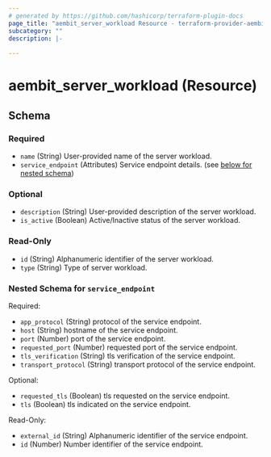 ```yaml
---
# generated by https://github.com/hashicorp/terraform-plugin-docs
page_title: "aembit_server_workload Resource - terraform-provider-aembit"
subcategory: ""
description: |-
  
---
```


# aembit_server_workload (Resource)





<!-- schema generated by tfplugindocs -->
## Schema

### Required

- `name` (String) User-provided name of the server workload.
- `service_endpoint` (Attributes) Service endpoint details. (see [below for nested schema](#nestedatt--service_endpoint))

### Optional

- `description` (String) User-provided description of the server workload.
- `is_active` (Boolean) Active/Inactive status of the server workload.

### Read-Only

- `id` (String) Alphanumeric identifier of the server workload.
- `type` (String) Type of server workload.

<a id="nestedatt--service_endpoint"></a>
### Nested Schema for `service_endpoint`

Required:

- `app_protocol` (String) protocol of the service endpoint.
- `host` (String) hostname of the service endpoint.
- `port` (Number) port of the service endpoint.
- `requested_port` (Number) requested port of the service endpoint.
- `tls_verification` (String) tls verification of the service endpoint.
- `transport_protocol` (String) transport protocol of the service endpoint.

Optional:

- `requested_tls` (Boolean) tls requested on the service endpoint.
- `tls` (Boolean) tls indicated on the service endpoint.

Read-Only:

- `external_id` (String) Alphanumeric identifier of the service endpoint.
- `id` (Number) Number identifier of the service endpoint.
